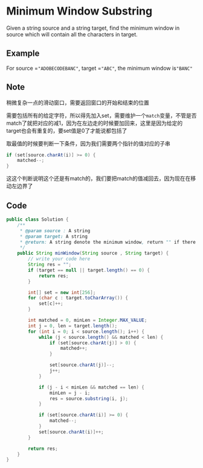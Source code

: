 # Minimum Window Substring

Given a string source and a string target, find the minimum window in source which will contain all the characters in target.

## Example

For source =`"ADOBECODEBANC"`, target =`"ABC"`, the minimum window is`"BANC"`

## Note

稍微复杂一点的滑动窗口，需要返回窗口的开始和结束的位置

需要包括所有的给定字符，所以得先加入set，需要维护一个`match`变量，不管是否match了就把对应的减1，因为在左边走的时候要加回来，这里是因为给定的target也会有重复的，要set值是0了才能说都包括了

取最值的时候要判断一下条件，因为我们需要两个指针的值对应的子串

```java
if (set[source.charAt(i)] >= 0) {
    matched--;
}
```

这这个判断说明这个还是有match的，我们要把match的值减回去，因为现在在移动左边界了

## Code

```java
public class Solution {
    /**
     * @param source : A string
     * @param target: A string
     * @return: A string denote the minimum window, return "" if there is no such a string
     */
    public String minWindow(String source , String target) {
        // write your code here
        String res = "";
        if (target == null || target.length() == 0) {
            return res;
        }

        int[] set = new int[256];
        for (char c : target.toCharArray()) {
            set[c]++;
        }

        int matched = 0, minLen = Integer.MAX_VALUE;
        int j = 0, len = target.length();
        for (int i = 0; i < source.length(); i++) {
            while (j < source.length() && matched < len) {
                if (set[source.charAt(j)] > 0) {
                    matched++;
                }

                set[source.charAt(j)]--;
                j++;
            }

            if (j - i < minLen && matched == len) {
                minLen = j - i;
                res = source.substring(i, j);
            }

            if (set[source.charAt(i)] >= 0) {
                matched--;
            }
            set[source.charAt(i)]++;
        }

        return res;
    }
}
```
